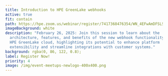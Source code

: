 ```yaml
---
title: Introduction to HPE GreenLake webhooks
active: true
fit: contain
path: https://hpe.zoom.us/webinar/register/7417368476354/WN_4EFwAmDFSLSaegjM61ckZg
imageBackground: white
description: "February 26, 2025: Join this session to learn about the
  architecture, features, and benefits of the new webhook functionality within
  HPE GreenLake cloud, highlighting its potential to enhance platform
  extensibility and streamline integrations with customer systems."
background: rgba(0, 86, 122, 0.8);
label: Register Now!
priority: 4
image: /img/event-meetups-newlogo-400x400.png
---
```

